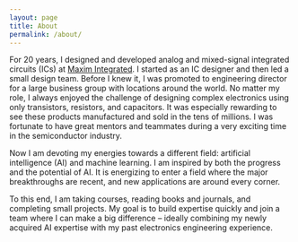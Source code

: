 ```yaml
---
layout: page
title: About
permalink: /about/
---
```

For 20 years, I designed and developed analog and mixed-signal integrated circuits (ICs) at [Maxim Integrated](https://www.maximintegrated.com/). I started as an IC designer and then led a small design team. Before I knew it, I was promoted to engineering director for a large business group with locations around the world. No matter my role, I always enjoyed the challenge of designing complex electronics using only transistors, resistors, and capacitors. It was especially rewarding to see these products manufactured and sold in the tens of millions. I was fortunate to have great mentors and teammates during a very exciting time in the semiconductor industry.

Now I am devoting my energies towards a different field: artificial intelligence (AI) and machine learning. I am inspired by both the progress and the potential of AI. It is energizing to enter a field where the major breakthroughs are recent, and new applications are around every corner.

To this end, I am taking courses, reading books and journals, and completing small projects. My goal is to build expertise quickly and join a team where I can make a big difference – ideally combining my newly acquired AI expertise with my past electronics engineering experience.


